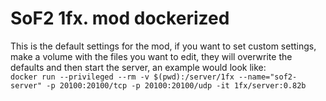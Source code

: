 # SoF2 1fx. mod dockerized
This is the default settings for the mod, if you want to set custom settings, make a volume with the files you want to edit, they will overwrite the defaults and then start the server, an example would look like:\
`docker run --privileged --rm -v $(pwd):/server/1fx --name="sof2-server" -p 20100:20100/tcp -p 20100:20100/udp -it 1fx/server:0.82b`